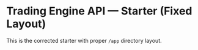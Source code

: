 # Trading Engine API — Starter (Fixed Layout)

This is the corrected starter with proper `/app` directory layout.
